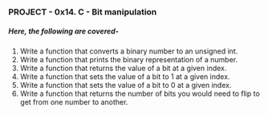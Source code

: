 ### PROJECT - 0x14. C - Bit manipulation

##### Here, the following are covered-
1. Write a function that converts a binary number to an unsigned int.
1. Write a function that prints the binary representation of a number.
1. Write a function that returns the value of a bit at a given index.
1. Write a function that sets the value of a bit to 1 at a given index.
1. Write a function that sets the value of a bit to 0 at a given index.
1. Write a function that returns the number of bits you would need to flip to get from one number to another.

